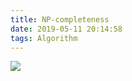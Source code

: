 ```yaml
---
title: NP-completeness
date: 2019-05-11 20:14:58
tags: Algorithm
---
```


![](np-complete_np-hard.png)